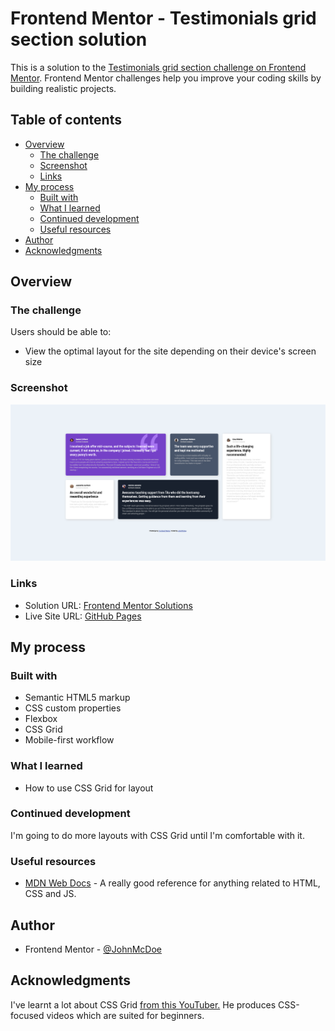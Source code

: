# Frontend Mentor - Testimonials grid section solution

This is a solution to the [Testimonials grid section challenge on Frontend Mentor](https://www.frontendmentor.io/challenges/testimonials-grid-section-Nnw6J7Un7). Frontend Mentor challenges help you improve your coding skills by building realistic projects. 

## Table of contents

- [Overview](#overview)
  - [The challenge](#the-challenge)
  - [Screenshot](#screenshot)
  - [Links](#links)
- [My process](#my-process)
  - [Built with](#built-with)
  - [What I learned](#what-i-learned)
  - [Continued development](#continued-development)
  - [Useful resources](#useful-resources)
- [Author](#author)
- [Acknowledgments](#acknowledgments)

## Overview

### The challenge

Users should be able to:

- View the optimal layout for the site depending on their device's screen size

### Screenshot

![](images/screenshot.png)

### Links

- Solution URL: [Frontend Mentor Solutions](https://www.frontendmentor.io/solutions/responsive-testimonial-grid-built-with-htmlcss-grid-j9fEecrauA)
- Live Site URL: [GitHub Pages](https://johnmcdoe.github.io/testimonials-grid-section-main/)

## My process

### Built with

- Semantic HTML5 markup
- CSS custom properties
- Flexbox
- CSS Grid
- Mobile-first workflow

### What I learned

- How to use CSS Grid for layout

### Continued development

I'm going to do more layouts with CSS Grid until I'm comfortable with it.

### Useful resources

- [MDN Web Docs](https://developer.mozilla.org/en-US/) - A really good reference for anything related to HTML, CSS and JS.

## Author

- Frontend Mentor - [@JohnMcDoe](https://www.frontendmentor.io/profile/JohnMcDoe)

## Acknowledgments

I've learnt a lot about CSS Grid [from this YouTuber.](https://www.youtube.com/@KevinPowell)
He produces CSS-focused videos which are suited for beginners.

